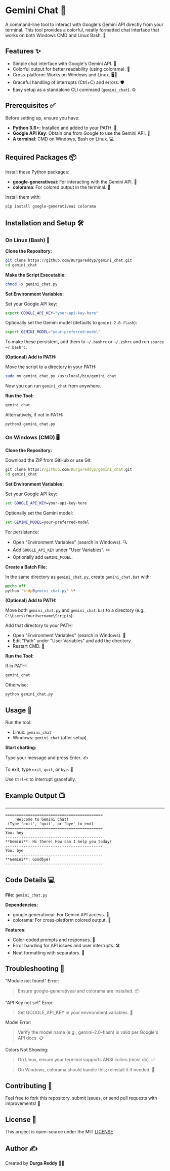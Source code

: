 # Gemini Chat 🌟

A command-line tool to interact with Google's Gemini API directly from your terminal. This tool provides a colorful, neatly formatted chat interface that works on both Windows CMD and Linux Bash. 🚀

## Features ✨

- Simple chat interface with Google's Gemini API. 💬
- Colorful output for better readability (using colorama). 🌈
- Cross-platform: Works on Windows and Linux. 🖥️🐧
- Graceful handling of interrupts (Ctrl+C) and errors. 🛡️
- Easy setup as a standalone CLI command (`gemini_chat`). ⚙️

## Prerequisites ✅

Before setting up, ensure you have:

- **Python 3.6+**: Installed and added to your PATH. 🐍
- **Google API Key**: Obtain one from Google to use the Gemini API. 🔑
- **A terminal**: CMD on Windows, Bash on Linux. 💻

## Required Packages 📦

Install these Python packages:

- **google-generativeai**: For interacting with the Gemini API. 🤖
- **colorama**: For colored output in the terminal. 🎨

Install them with:

```bash
pip install google-generativeai colorama
```

## Installation and Setup 🛠️
 
### On Linux (Bash) 🐧

**Clone the Repository:**

```bash
git clone https://github.com/Durgareddyp/gemini_chat.git
cd gemini_chat
```

**Make the Script Executable:**

```bash
chmod +x gemini_chat.py
```

**Set Environment Variables:**

Set your Google API key:

```bash
export GOOGLE_API_KEY="your-api-key-here"
```

Optionally set the Gemini model (defaults to `gemini-2.0-flash`):

```bash
export GEMINI_MODEL="your-preferred-model"
```

To make these persistent, add them to `~/.bashrc` or `~/.zshrc` and run `source ~/.bashrc`.

**(Optional) Add to PATH:**

Move the script to a directory in your PATH:

```bash
sudo mv gemini_chat.py /usr/local/bin/gemini_chat
```

Now you can run `gemini_chat` from anywhere.

**Run the Tool:**

```bash
gemini_chat
```

Alternatively, if not in PATH:

```bash
python3 gemini_chat.py
```

### On Windows (CMD) 🖥️

**Clone the Repository:**

Download the ZIP from GitHub or use Git:

```cmd
git clone https://github.com/Durgareddyp/gemini_chat.git
cd gemini_chat
```

**Set Environment Variables:**

Set your Google API key:

```cmd
set GOOGLE_API_KEY=your-api-key-here
```

Optionally set the Gemini model:

```cmd
set GEMINI_MODEL=your-preferred-model
```

For persistence:

- Open "Environment Variables" (search in Windows). 🔍
- Add `GOOGLE_API_KEY` under "User Variables". ✏️
- Optionally add `GEMINI_MODEL`.

**Create a Batch File:**

In the same directory as `gemini_chat.py`, create `gemini_chat.bat` with:

```bat
@echo off
python "%~dp0gemini_chat.py" %*
```

**(Optional) Add to PATH:**

Move both `gemini_chat.py` and `gemini_chat.bat` to a directory (e.g., `C:\Users\YourUsername\Scripts`).

Add that directory to your PATH:

- Open "Environment Variables" (search in Windows). 🔧
- Edit "Path" under "User Variables" and add the directory.
- Restart CMD. 🔄

**Run the Tool:**

If in PATH:

```cmd
gemini_chat
```

Otherwise:

```cmd
python gemini_chat.py
```

## Usage 🎯

Run the tool:

- Linux: `gemini_chat`
- Windows: `gemini_chat` (after setup)

**Start chatting:**

Type your message and press Enter. ✍️

To exit, type `exit`, `quit`, or `bye`. 👋

Use `Ctrl+C` to interrupt gracefully.


## Example Output 📺

---

```plaintext
===========================================  
     Welcome to Gemini Chat!      
 (Type 'exit', 'quit', or 'bye' to end)  
===========================================  
You: hey  
-------------------------------------------  
**Gemini**: Hi there! How can I help you today?  
-------------------------------------------  
You: bye  
-------------------------------------------  
**Gemini**: Goodbye!  
-------------------------------------------
```

## Code Details 💻

**File:** `gemini_chat.py`

**Dependencies:**
- google.generativeai: For Gemini API access. 🤖
- colorama: For cross-platform colored output. 🌈

**Features:**
- Color-coded prompts and responses. 🎨
- Error handling for API issues and user interrupts. 🛠️
- Neat formatting with separators. 📏

## Troubleshooting 🐞

"Module not found" Error:  
> Ensure google-generativeai and colorama are installed. 📦

"API Key not set" Error: 

> Set GOOGLE_API_KEY in your environment variables. 🔑

Model Error:  
> Verify the model name (e.g., gemini-2.0-flash) is valid per Google's API docs. 📋

Colors Not Showing:  
> On Linux, ensure your terminal supports ANSI colors (most do). ✅

> On Windows, colorama should handle this; reinstall it if needed. 🔄

## Contributing 🤝

Feel free to fork this repository, submit issues, or send pull requests with improvements! 🌟

## License 📜

This project is open-source under the MIT [LICENSE](https://github.com/Durgareddyp/gemini_chat/blob/main/LICENSE)

## Author ✍️

Created by **Durga Reddy** 👨‍💻
